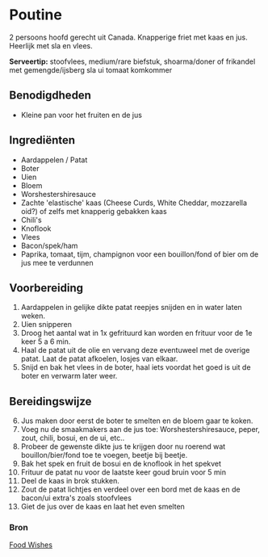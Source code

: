 # Poutine

2 persoons hoofd gerecht uit Canada. Knapperige friet met kaas en jus. Heerlijk met sla en vlees.

**Serveertip:** stoofvlees, medium/rare biefstuk, shoarma/doner of frikandel met gemengde/ijsberg sla ui tomaat komkommer

## Benodigdheden

-   Kleine pan voor het fruiten en de jus

## Ingrediënten

-   Aardappelen / Patat
-   Boter
-   Uien
-   Bloem
-   Worshestershiresauce
-   Zachte 'elastische' kaas (Cheese Curds, White Cheddar, mozzarella oid?) of zelfs met knapperig gebakken kaas
-   Chili's
-   Knoflook
-   Vlees
-   Bacon/spek/ham
-   Paprika, tomaat, tijm, champignon voor een bouillon/fond of bier om de jus mee te verdunnen

## Voorbereiding

1. Aardappelen in gelijke dikte patat reepjes snijden en in water laten weken.
2. Uien snipperen
3. Droog het aantal wat in 1x gefrituurd kan worden en frituur voor de 1e keer 5 a 6 min.
4. Haal de patat uit de olie en vervang deze eventuweel met de overige patat. Laat de patat afkoelen, losjes van elkaar.
5. Snijd en bak het vlees in de boter, haal iets voordat het goed is uit de boter en verwarm later weer.

## Bereidingswijze

6. Jus maken door eerst de boter te smelten en de bloem gaar te koken.
7. Voeg nu de smaakmakers aan de jus toe: Worshestershiresauce, peper, zout, chili, bosui, en de ui, etc..
8. Probeer de gewenste dikte jus te krijgen door nu roerend wat bouillon/bier/fond toe te voegen, beetje bij beetje.
9. Bak het spek en fruit de bosui en de knoflook in het spekvet
10. Frituur de patat nu voor de laatste keer goud bruin voor 5 min
11. Deel de kaas in brok stukken.
12. Zout de patat lichtjes en verdeel over een bord met de kaas en de bacon/ui extra's zoals stoofvlees
13. Giet de jus over de kaas en laat het even smelten

### Bron

[Food Wishes](https://youtu.be/l7Q0TSnCiFU)
